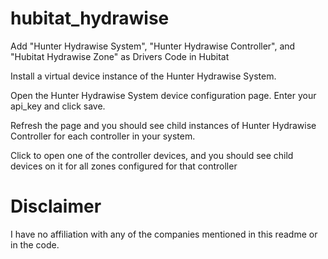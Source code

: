 # hubitat_hydrawise

Add "Hunter Hydrawise System", "Hunter Hydrawise Controller", and "Hubitat Hydrawise Zone" as Drivers Code in Hubitat

Install a virtual device instance of the Hunter Hydrawise System.  

Open the Hunter Hydrawise System device configuration page.  Enter your api_key and click save.

Refresh the page and you should see child instances of Hunter Hydrawise Controller for each controller in your system.

Click to open one of the controller devices, and you should see child devices on it for all zones configured for that controller


# Disclaimer

I have no affiliation with any of the companies mentioned in this readme or in the code.
